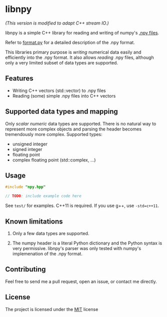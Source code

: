 # libnpy

*(This version is modified to adapt C++ stream IO.)*

libnpy is a simple C++ library for reading and writing of numpy's [.npy files](https://docs.scipy.org/doc/numpy/neps/npy-format.html).

Refer to [format.py](https://github.com/numpy/numpy/blob/master/numpy/lib/format.py) for a detailed description of the .npy format.

This libraries primary purpose is *writing* numerical data easily and efficiently into the .npy format.
It also allows *reading* .npy files, although only a very limited subset of data types are supported.

## Features
 - Writing C++ vectors (std::vector<T>) to .npy files
 - Reading (some) simple .npy files into C++ vectors

## Supported data types and mapping
 Only *scalar* *numeric* data types are supported. There is no natural way to represent more complex objects and parsing the header becomes tremendously more complex.
 Supported types:
 - unsigned integer
 - signed integer
 - floating point
 - complex floating point (std::complex<float>, ...)

## Usage
```c++
#include "npy.hpp"

// TODO: include example code here
```

See `test/` for examples.
C++11 is required. If you use g++, use `-std=c++11`.

## Known limitations
1. Only a few data types are supported.

2. The numpy header is a literal Python dictionary and the Python syntax is very permissive. libnpy's parser was only tested with numpy's implemenation of the .npy format.

## Contributing
Feel free to send me a pull request, open an issue, or contact me directly.

## License
The project is licensed under the [MIT](LICENSE) license

